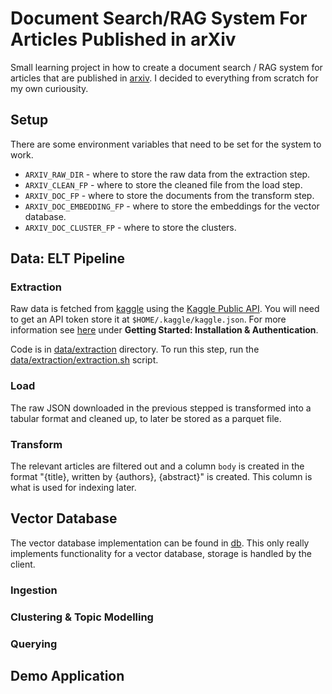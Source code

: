 # Document Search/RAG System For Articles Published in arXiv

Small learning project in how to create a document search / RAG system for articles that are published in [arxiv](https://arxiv.org/). I decided to everything from scratch for my own curiousity.


## Setup

There are some environment variables that need to be set for the system to work.

- `ARXIV_RAW_DIR` - where to store the raw data from the extraction step.
- `ARXIV_CLEAN_FP` - where to store the cleaned file from the load step.
- `ARXIV_DOC_FP` - where to store the documents from the transform step.
- `ARXIV_DOC_EMBEDDING_FP` - where to store the embeddings for the vector database.
- `ARXIV_DOC_CLUSTER_FP` - where to store the clusters.


## Data: ELT Pipeline

### Extraction

Raw data is fetched from [kaggle](https://www.kaggle.com/datasets/Cornell-University/arxiv) using the [Kaggle Public API](https://github.com/Kaggle/kaggle-api#api-credentials). You will need to get an API token store it at `$HOME/.kaggle/kaggle.json`. For more information see [here](https://www.kaggle.com/docs/api) under **Getting Started: Installation & Authentication**.

Code is in [data/extraction](./data/extraction) directory. To run this step, run the [data/extraction/extraction.sh](./data/extraction/extraction.sh) script.

### Load

The raw JSON downloaded in the previous stepped is transformed into a tabular format and cleaned up, to later be stored as a parquet file.

### Transform

The relevant articles are filtered out and a column `body` is created in the format "{title}, written by {authors}, {abstract}" is created. This column is what is used for indexing later.


## Vector Database

The vector database implementation can be found in [db](./db). This only really implements functionality for a vector database, storage is handled by the client.

### Ingestion

### Clustering & Topic Modelling

### Querying


## Demo Application
